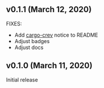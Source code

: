 ## v0.1.1 (March 12, 2020)
FIXES:
* Add [cargo-crev](https://github.com/crev-dev/cargo-crev) notice to README
* Adjust badges
* Adjust docs

## v0.1.0 (March 11, 2020)
Initial release
